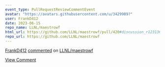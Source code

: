 ```yaml
---
event_type: PullRequestReviewCommentEvent
avatar: "https://avatars.githubusercontent.com/u/3429989?"
user: FrankD412
date: 2023-06-15
repo_name: LLNL/maestrowf
html_url: https://github.com/LLNL/maestrowf/pull/420#discussion_r1231363320
repo_url: https://github.com/LLNL/maestrowf
---
```


<a href='https://github.com/FrankD412' target='_blank'>FrankD412</a> <a href='https://github.com/LLNL/maestrowf/pull/420#discussion_r1231363320' target='_blank'>commented</a> on <a href='https://github.com/LLNL/maestrowf' target='_blank'>LLNL/maestrowf</a>

<a href='https://github.com/LLNL/maestrowf/pull/420#discussion_r1231363320' target='_blank'>View Comment</a>